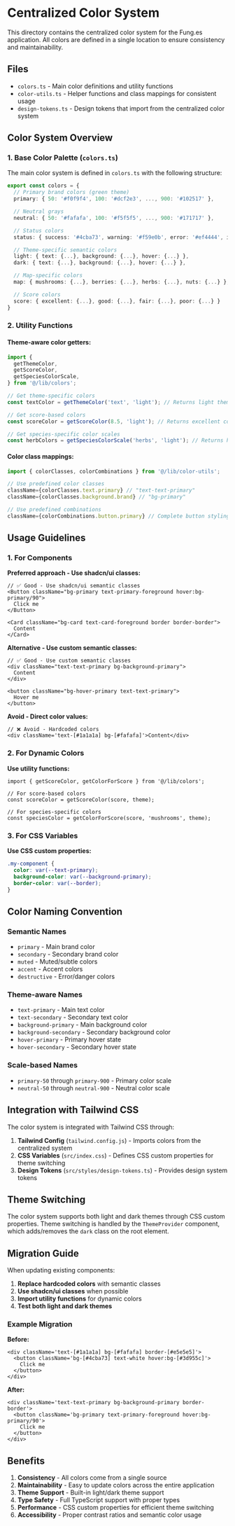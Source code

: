 # Centralized Color System

This directory contains the centralized color system for the Fung.es application. All colors are defined in a single location to ensure consistency and maintainability.

## Files

- `colors.ts` - Main color definitions and utility functions
- `color-utils.ts` - Helper functions and class mappings for consistent usage
- `design-tokens.ts` - Design tokens that import from the centralized color system

## Color System Overview

### 1. Base Color Palette (`colors.ts`)

The main color system is defined in `colors.ts` with the following structure:

```typescript
export const colors = {
  // Primary brand colors (green theme)
  primary: { 50: '#f0f9f4', 100: '#dcf2e3', ..., 900: '#102517' },

  // Neutral grays
  neutral: { 50: '#fafafa', 100: '#f5f5f5', ..., 900: '#171717' },

  // Status colors
  status: { success: '#4cba73', warning: '#f59e0b', error: '#ef4444', info: '#3b82f6' },

  // Theme-specific semantic colors
  light: { text: {...}, background: {...}, hover: {...} },
  dark: { text: {...}, background: {...}, hover: {...} },

  // Map-specific colors
  map: { mushrooms: {...}, berries: {...}, herbs: {...}, nuts: {...} },

  // Score colors
  score: { excellent: {...}, good: {...}, fair: {...}, poor: {...} }
}
```

### 2. Utility Functions

#### Theme-aware color getters:

```typescript
import {
  getThemeColor,
  getScoreColor,
  getSpeciesColorScale,
} from '@/lib/colors';

// Get theme-specific colors
const textColor = getThemeColor('text', 'light'); // Returns light theme text color

// Get score-based colors
const scoreColor = getScoreColor(8.5, 'light'); // Returns excellent color

// Get species-specific color scales
const herbColors = getSpeciesColorScale('herbs', 'light'); // Returns herb color array
```

#### Color class mappings:

```typescript
import { colorClasses, colorCombinations } from '@/lib/color-utils';

// Use predefined color classes
className={colorClasses.text.primary} // "text-text-primary"
className={colorClasses.background.brand} // "bg-primary"

// Use predefined combinations
className={colorCombinations.button.primary} // Complete button styling
```

## Usage Guidelines

### 1. For Components

**Preferred approach - Use shadcn/ui classes:**

```tsx
// ✅ Good - Use shadcn/ui semantic classes
<Button className="bg-primary text-primary-foreground hover:bg-primary/90">
  Click me
</Button>

<Card className="bg-card text-card-foreground border border-border">
  Content
</Card>
```

**Alternative - Use custom semantic classes:**

```tsx
// ✅ Good - Use custom semantic classes
<div className="text-text-primary bg-background-primary">
  Content
</div>

<button className="bg-hover-primary text-text-primary">
  Hover me
</button>
```

**Avoid - Direct color values:**

```tsx
// ❌ Avoid - Hardcoded colors
<div className='text-[#1a1a1a] bg-[#fafafa]'>Content</div>
```

### 2. For Dynamic Colors

**Use utility functions:**

```tsx
import { getScoreColor, getColorForScore } from '@/lib/colors';

// For score-based colors
const scoreColor = getScoreColor(score, theme);

// For species-specific colors
const speciesColor = getColorForScore(score, 'mushrooms', theme);
```

### 3. For CSS Variables

**Use CSS custom properties:**

```css
.my-component {
  color: var(--text-primary);
  background-color: var(--background-primary);
  border-color: var(--border);
}
```

## Color Naming Convention

### Semantic Names

- `primary` - Main brand color
- `secondary` - Secondary brand color
- `muted` - Muted/subtle colors
- `accent` - Accent colors
- `destructive` - Error/danger colors

### Theme-aware Names

- `text-primary` - Main text color
- `text-secondary` - Secondary text color
- `background-primary` - Main background color
- `background-secondary` - Secondary background color
- `hover-primary` - Primary hover state
- `hover-secondary` - Secondary hover state

### Scale-based Names

- `primary-50` through `primary-900` - Primary color scale
- `neutral-50` through `neutral-900` - Neutral color scale

## Integration with Tailwind CSS

The color system is integrated with Tailwind CSS through:

1. **Tailwind Config** (`tailwind.config.js`) - Imports colors from the centralized system
2. **CSS Variables** (`src/index.css`) - Defines CSS custom properties for theme switching
3. **Design Tokens** (`src/styles/design-tokens.ts`) - Provides design system tokens

## Theme Switching

The color system supports both light and dark themes through CSS custom properties. Theme switching is handled by the `ThemeProvider` component, which adds/removes the `dark` class on the root element.

## Migration Guide

When updating existing components:

1. **Replace hardcoded colors** with semantic classes
2. **Use shadcn/ui classes** when possible
3. **Import utility functions** for dynamic colors
4. **Test both light and dark themes**

### Example Migration

**Before:**

```tsx
<div className='text-[#1a1a1a] bg-[#fafafa] border-[#e5e5e5]'>
  <button className='bg-[#4cba73] text-white hover:bg-[#3d955c]'>
    Click me
  </button>
</div>
```

**After:**

```tsx
<div className='text-text-primary bg-background-primary border-border'>
  <button className='bg-primary text-primary-foreground hover:bg-primary/90'>
    Click me
  </button>
</div>
```

## Benefits

1. **Consistency** - All colors come from a single source
2. **Maintainability** - Easy to update colors across the entire application
3. **Theme Support** - Built-in light/dark theme support
4. **Type Safety** - Full TypeScript support with proper types
5. **Performance** - CSS custom properties for efficient theme switching
6. **Accessibility** - Proper contrast ratios and semantic color usage
